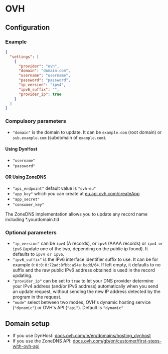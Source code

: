 # OVH

## Configuration

### Example

```json
{
  "settings": [
    {
      "provider": "ovh",
      "domain": "domain.com",
      "username": "username",
      "password": "password",
      "ip_version": "ipv4",
      "ipv6_suffix": "",
      "provider_ip": true
    }
  ]
}
```

### Compulsory parameters

- `"domain"` is the domain to update. It can be `example.com` (root domain) or `sub.example.com` (subdomain of `example.com`).

#### Using DynHost

- `"username"`
- `"password"`

#### OR Using ZoneDNS

- `"api_endpoint"` default value is `"ovh-eu"`
- `"app_key"` which you can create at [eu.api.ovh.com/createApp](https://eu.api.ovh.com/createApp/)
- `"app_secret"`
- `"consumer_key"`

The ZoneDNS implementation allows you to update any record name including *.yourdomain.tld

### Optional parameters

- `"ip_version"` can be `ipv4` (A records), or `ipv6` (AAAA records) or `ipv4 or ipv6` (update one of the two, depending on the public ip found). It defaults to `ipv4 or ipv6`.
- `"ipv6_suffix"` is the IPv6 interface identifier suffix to use. It can be for example `0:0:0:0:72ad:8fbb:a54e:bedd/64`. If left empty, it defaults to no suffix and the raw public IPv6 address obtained is used in the record updating.
- `"provider_ip"` can be set to `true` to let your DNS provider determine your IPv4 address (and/or IPv6 address) automatically when you send an update request, without sending the new IP address detected by the program in the request.
- `"mode"` select between two modes, OVH's dynamic hosting service (`"dynamic"`) or OVH's API (`"api"`). Default is `"dynamic"`

## Domain setup

- If you use DynHost: [docs.ovh.com/ie/en/domains/hosting_dynhost](https://docs.ovh.com/ie/en/domains/hosting_dynhost/)
- If you use the ZoneDNS API: [docs.ovh.com/gb/en/customer/first-steps-with-ovh-api](https://docs.ovh.com/gb/en/customer/first-steps-with-ovh-api/)
